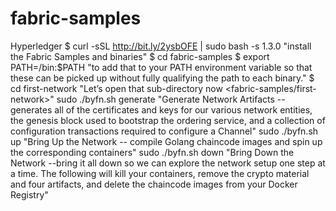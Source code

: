 # fabric-samples
Hyperledger
$ curl -sSL http://bit.ly/2ysbOFE | sudo bash -s 1.3.0  "install the Fabric Samples and binaries"
$ cd fabric-samples
$ export PATH=<path to download location>/bin:$PATH   "to add that to your PATH environment variable so that these can be picked up without fully qualifying the path to each binary."
$ cd first-network   "Let’s open that sub-directory now <fabric-samples/first-network>"
sudo ./byfn.sh generate   "Generate Network Artifacts -- generates all of the certificates and keys for our various network entities, the genesis block used to bootstrap the ordering service, and a collection of configuration transactions required to configure a Channel"
sudo ./byfn.sh up   "Bring Up the Network -- compile Golang chaincode images and spin up the corresponding containers"
sudo ./byfn.sh down  "Bring Down the Network --bring it all down so we can explore the network setup one step at a time. The following will kill your containers, remove the crypto material and four artifacts, and delete the chaincode images from your Docker Registry"
